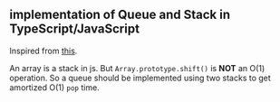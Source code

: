 ## implementation of Queue and Stack in TypeScript/JavaScript

Inspired from [this](https://stackoverflow.com/questions/1590247/how-do-you-implement-a-stack-and-a-queue-in-javascript).

An array is a stack in js. But `Array.prototype.shift()` is **NOT** an O(1) operation. So a queue should be implemented using two stacks to get amortized O(1) `pop` time.
